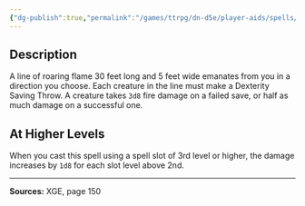 ```yaml
---
{"dg-publish":true,"permalink":"/games/ttrpg/dn-d5e/player-aids/spells/level-2/aganazzars-scorcher/","tags":["ttrpg/dnd/5e","verbal","somatic","material","spell"],"noteIcon":""}
---
```



## Description
A line of roaring flame 30 feet long and 5 feet wide emanates from you in a direction you choose.
Each creature in the line must make a Dexterity Saving Throw.
A creature takes `3d8` fire damage on a failed save, or half as much damage on a successful one.

## At Higher Levels
When you cast this spell using a spell slot of 3rd level or higher, the damage increases by `1d8` for each slot level above 2nd.

---

**Sources:** XGE, page 150
